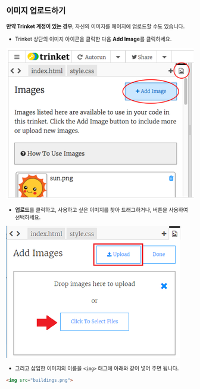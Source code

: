 ## 이미지 업로드하기

**만약 Trinket 계정이 있는 경우**, 자신의 이미지를 페이지에 업로드할 수도 있습니다.

+ Trinket 상단의 이미지 아이콘을 클릭한 다음 **Add Image**를 클릭하세요.

![스크린샷](images/story-upload.png)

+ **업로드**를 클릭하고, 사용하고 싶은 이미지를 찾아 드래그하거나, 버튼을 사용하여 선택하세요.

![업로드](images/upload-image.png)

+ 그리고 삽입한 이미지의 이름을 `<img>` 태그에 아래와 같이 넣어 주면 됩니다.

```html
<img src="buildings.png">
```